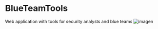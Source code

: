 # BlueTeamTools
Web application with tools for security analysts and blue teams
![imagen](https://github.com/PolGs/BlueTeamTools/assets/19478700/a3a845d5-3aa8-41f7-8a25-22a9db35415f)

